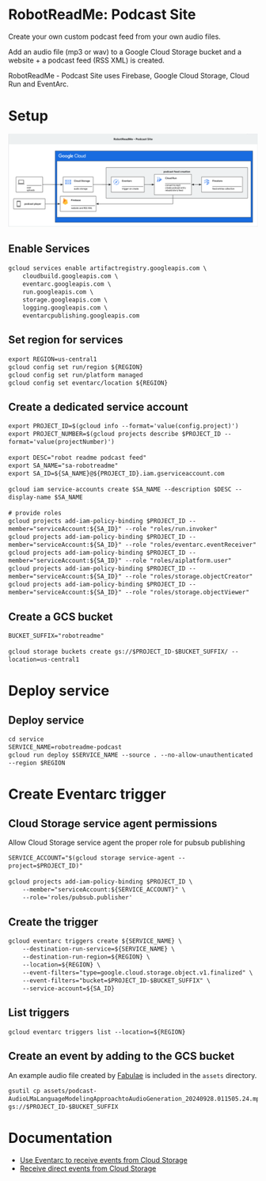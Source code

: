 # RobotReadMe: Podcast Site

Create your own custom podcast feed from your own audio files.

Add an audio file (mp3 or wav) to a Google Cloud Storage bucket and a website + a podcast feed (RSS XML) is created.

RobotReadMe - Podcast Site uses Firebase, Google Cloud Storage, Cloud Run and EventArc.



# Setup

![](./assets/robotreadme-podcast-site.png)


## Enable Services

```
gcloud services enable artifactregistry.googleapis.com \
    cloudbuild.googleapis.com \
    eventarc.googleapis.com \
    run.googleapis.com \
    storage.googleapis.com \
    logging.googleapis.com \
    eventarcpublishing.googleapis.com
```

## Set region for services

```
export REGION=us-central1
gcloud config set run/region ${REGION}
gcloud config set run/platform managed
gcloud config set eventarc/location ${REGION}
```

## Create a dedicated service account

```
export PROJECT_ID=$(gcloud info --format='value(config.project)')
export PROJECT_NUMBER=$(gcloud projects describe $PROJECT_ID --format='value(projectNumber)')

export DESC="robot readme podcast feed"
export SA_NAME="sa-robotreadme"
export SA_ID=${SA_NAME}@${PROJECT_ID}.iam.gserviceaccount.com

gcloud iam service-accounts create $SA_NAME --description $DESC --display-name $SA_NAME

# provide roles
gcloud projects add-iam-policy-binding $PROJECT_ID --member="serviceAccount:${SA_ID}" --role "roles/run.invoker"
gcloud projects add-iam-policy-binding $PROJECT_ID --member="serviceAccount:${SA_ID}" --role "roles/eventarc.eventReceiver"
gcloud projects add-iam-policy-binding $PROJECT_ID --member="serviceAccount:${SA_ID}" --role "roles/aiplatform.user" 
gcloud projects add-iam-policy-binding $PROJECT_ID --member="serviceAccount:${SA_ID}" --role "roles/storage.objectCreator"
gcloud projects add-iam-policy-binding $PROJECT_ID --member="serviceAccount:${SA_ID}" --role "roles/storage.objectViewer"
```



## Create a GCS bucket

```
BUCKET_SUFFIX="robotreadme"

gcloud storage buckets create gs://$PROJECT_ID-$BUCKET_SUFFIX/ --location=us-central1
```

# Deploy service

## Deploy service

```
cd service
SERVICE_NAME=robotreadme-podcast
gcloud run deploy $SERVICE_NAME --source . --no-allow-unauthenticated --region $REGION
```

# Create Eventarc trigger

## Cloud Storage service agent permissions
Allow Cloud Storage service agent the proper role for pubsub publishing

```
SERVICE_ACCOUNT="$(gcloud storage service-agent --project=$PROJECT_ID)"

gcloud projects add-iam-policy-binding $PROJECT_ID \
    --member="serviceAccount:${SERVICE_ACCOUNT}" \
    --role='roles/pubsub.publisher'
```

## Create the trigger

```
gcloud eventarc triggers create ${SERVICE_NAME} \
    --destination-run-service=${SERVICE_NAME} \
    --destination-run-region=${REGION} \
    --location=${REGION} \
    --event-filters="type=google.cloud.storage.object.v1.finalized" \
    --event-filters="bucket=$PROJECT_ID-$BUCKET_SUFFIX" \
    --service-account=${SA_ID}
```

## List triggers

```
gcloud eventarc triggers list --location=${REGION}
```

## Create an event by adding to the GCS bucket

An example audio file created by [Fabulae](https://github.com/ghchinoy/fabulae) is included in the `assets` directory.

```
gsutil cp assets/podcast-AudioLMaLanguageModelingApproachtoAudioGeneration_20240928.011505.24.mp3 gs://$PROJECT_ID-$BUCKET_SUFFIX
```



# Documentation

* [Use Eventarc to receive events from Cloud Storage](https://cloud.google.com/run/docs/tutorials/eventarc)
* [Receive direct events from Cloud Storage](https://cloud.google.com/eventarc/docs/run/create-trigger-storage-gcloud)